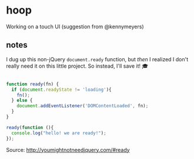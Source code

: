 # hoop
Working on a touch UI (suggestion from @kennymeyers)

## notes

I dug up this non-jQuery `document.ready` function, but _then_ I realized I don't really need it on this little project. So instead, I'll save it! :mortar_board:

```javascript

function ready(fn) {
  if (document.readyState != 'loading'){
    fn();
  } else {
    document.addEventListener('DOMContentLoaded', fn);
  }
}

ready(function (){
  console.log("hello! we are ready!");
});
```

Source: http://youmightnotneedjquery.com/#ready
